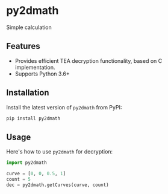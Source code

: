 # py2dmath

Simple calculation

## Features

- Provides efficient TEA decryption functionality, based on C implementation.
- Supports Python 3.6+

## Installation

Install the latest version of `py2dmath` from PyPI:

```bash
pip install py2dmath
```

## Usage
Here's how to use `py2dmath` for decryption:

```python
import py2dmath

curve = [0, 0, 0.5, 1]
count = 5
dec = py2dmath.getCurves(curve, count)
